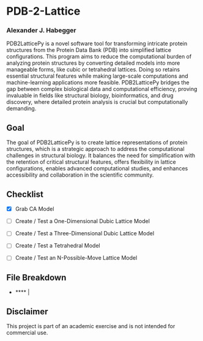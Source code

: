 # PDB-2-Lattice
### Alexander J. Habegger

PDB2LatticePy is a novel software tool for transforming intricate protein structures from the Protein Data Bank (PDB) into simplified lattice configurations. This program aims to reduce the computational burden of analyzing protein structures by converting detailed models into more manageable forms, like cubic or tetrahedral lattices. Doing so retains essential structural features while making large-scale computations and machine-learning applications more feasible. PDB2LatticePy bridges the gap between complex biological data and computational efficiency, proving invaluable in fields like structural biology, bioinformatics, and drug discovery, where detailed protein analysis is crucial but computationally demanding.

## Goal

The goal of PDB2LatticePy is to create lattice representations of protein structures, which is a strategic approach to address the computational challenges in structural biology. It balances the need for simplification with the retention of critical structural features, offers flexibility in lattice configurations, enables advanced computational studies, and enhances accessibility and collaboration in the scientific community.

## Checklist 

- [x] Grab CA Model

- [ ] Create / Test a One-Dimensional Dubic Lattice Model

- [ ] Create / Test a Three-Dimensional Dubic Lattice Model

- [ ] Create / Test a Tetrahedral Model

- [ ] Create / Test an N-Possible-Move Lattice Model

## File Breakdown

- **** | 

## Disclaimer
This project is part of an academic exercise and is not intended for commercial use.

